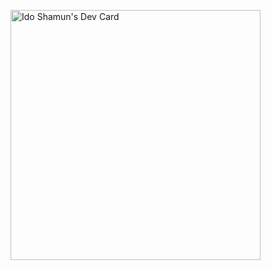 <a href="https://app.daily.dev/idoshamun"><img src="https://api.daily.dev/devcards/7d092073c3004070b2ec42aa6393e055.png" width="400" alt="Ido Shamun's Dev Card"/></a>

